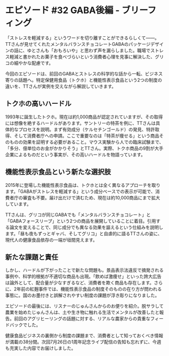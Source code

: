 # エピソード #32 GABA後編 - ブリーフィング

「ストレスを軽減する」というワードを切り離すことができるらしくて——。TTさんが見せてくれたメンタルバランスチョコレートGABAのパッケージデザインの話に、ゆとさんも「おもろいや」と思わず声を漏らしました。職場でストレス軽減と書かれたお菓子を食べづらいという消費者心理を見事に解決した、グリコの細やかな配慮です。

今回のエピソードは、前回のGABAとストレスの科学的な話から一転、ビジネス寄りの話題へ。特定保健用食品（トクホ）と機能性表示食品という2つの制度の違いを、TTさんが実例を交えながら解説していきます。

## トクホの高いハードル

1993年に誕生したトクホ。現在は約1,000商品が認定されていますが、その取得には想像を絶するハードルがあります。サントリーの特茶を例に、TTさんは具体的なプロセスを説明。まず有効成分（ケルセチンゴールド）の発見、特許取得、そして消費者庁への申請。ここで重要なのは「特茶が痩せる」という商品そのものの効果を証明する必要があること。マウス実験から人での臨床試験まで、「多分、億単位のお金がかかりそう」とTTさん。実際、トクホ商品の9割が大手企業によるものだという事実が、その高いハードルを物語っています。

## 機能性表示食品という新たな選択肢

2015年に登場した機能性表示食品は、トクホとは全く異なるアプローチを取ります。「GABAがストレスを軽減する」という成分ベースでの表示が可能で、消費者庁の審査も不要。届け出だけで済むため、現在は約10,000商品にまで拡大しています。

TTさんは、グリコが同じGABAでも「メンタルバランスチョコレート」と「GABAフォースリープ」という2つの商品を展開していることに着目。引用する論文を変えることで、同じ成分でも異なる効果を謳えるという仕組みを説明します。「昼も夜もずっとギャバ、そしてグリコ」と自虐的に語るTTさんの姿に、現代人の健康食品依存の一端が垣間見えます。

## 新たな課題と責任

しかし、ハードルが下がったことで新たな問題も。景品表示法違反で摘発される事例や、科学的根拠が不適切な商品も出現。「飲めば激痩せ」といった誇大広告は論外として、配合量が少なすぎるなど、消費者を欺く商品も存在します。さらに、2年前の紅麹事件では、機能性表示食品の制度そのものの在り方が問われる事態に。国のお墨付きと誤解されやすい制度の課題が浮き彫りになりました。

エピソードの最後には、リスナーのじゅんさんからのお便りを紹介。脱サラして農業を始めたじゅんさんは、土や生き物に触れる生活でメンタルが改善したと報告。前回のアグリヒーリングの話題に対する、リアルな農家からの貴重なフィードバックでした。

健康食品ビジネスの裏側から制度の課題まで、消費者として知っておくべき情報が満載の38分間。次回7月26日の1周年記念ライブ配信の告知も忘れずに、今週も充実した内容でお届けしました。
